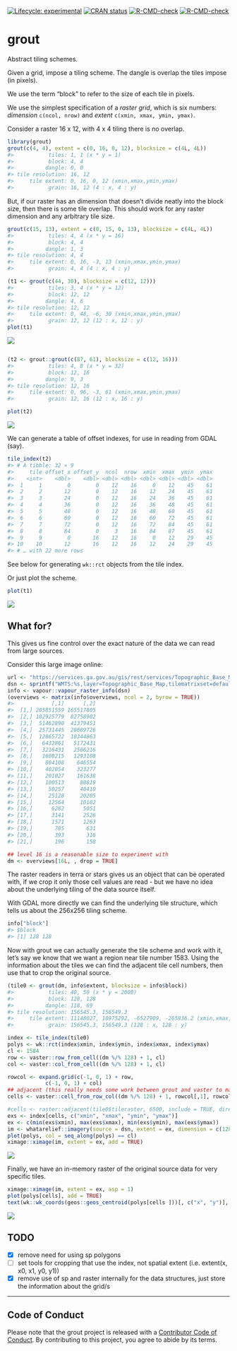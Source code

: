 
<!-- README.md is generated from README.Rmd. Please edit that file -->
<!-- badges: start -->

[![Lifecycle:
experimental](https://img.shields.io/badge/lifecycle-experimental-orange.svg)](https://www.tidyverse.org/lifecycle/#experimental)
[![CRAN
status](https://www.r-pkg.org/badges/version/grout)](https://CRAN.R-project.org/package=grout)
[![R-CMD-check](https://github.com/hypertidy/grout/workflows/R-CMD-check/badge.svg)](https://github.com/hypertidy/grout/actions)
[![R-CMD-check](https://github.com/hypertidy/grout/actions/workflows/R-CMD-check.yaml/badge.svg)](https://github.com/hypertidy/grout/actions/workflows/R-CMD-check.yaml)
<!-- badges: end -->

# grout

Abstract tiling schemes.

Given a grid, impose a tiling scheme. The dangle is overlap the tiles
impose (in pixels).

We use the term “block” to refer to the size of each tile in pixels.

We use the simplest specification of a *raster grid*, which is six
numbers: *dimension* `c(ncol, nrow)` and *extent*
`c(xmin, xmax, ymin, ymax)`.

Consider a raster 16 x 12, with 4 x 4 tiling there is no overlap.

``` r
library(grout)
grout(c(4, 4), extent = c(0, 16, 0, 12), blocksize = c(4L, 4L))
#>           tiles: 1, 1 (x * y = 1)
#>           block: 4, 4 
#>          dangle: 0, 0 
#> tile resolution: 16, 12 
#>     tile extent: 0, 16, 0, 12 (xmin,xmax,ymin,ymax)
#>           grain: 16, 12 (4 : x, 4 : y)
```

But, if our raster has an dimension that doesn’t divide neatly into the
block size, then there is some tile overlap. This should work for any
raster dimension and any arbitrary tile size.

``` r
grout(c(15, 13), extent = c(0, 15, 0, 13), blocksize = c(4L, 4L))
#>           tiles: 4, 4 (x * y = 16)
#>           block: 4, 4 
#>          dangle: 1, 3 
#> tile resolution: 4, 4 
#>     tile extent: 0, 16, -3, 13 (xmin,xmax,ymin,ymax)
#>           grain: 4, 4 (4 : x, 4 : y)
```

``` r
(t1 <- grout(c(44, 30), blocksize = c(12, 12)))
#>           tiles: 3, 4 (x * y = 12)
#>           block: 12, 12 
#>          dangle: 4, 6 
#> tile resolution: 12, 12 
#>     tile extent: 0, 48, -6, 30 (xmin,xmax,ymin,ymax)
#>           grain: 12, 12 (12 : x, 12 : y)
plot(t1)
```

![](man/figures/README-grid-1.png)<!-- -->

``` r

(t2 <- grout::grout(c(87, 61), blocksize = c(12, 16)))
#>           tiles: 4, 8 (x * y = 32)
#>           block: 12, 16 
#>          dangle: 9, 3 
#> tile resolution: 12, 16 
#>     tile extent: 0, 96, -3, 61 (xmin,xmax,ymin,ymax)
#>           grain: 12, 16 (12 : x, 16 : y)

plot(t2)
```

![](man/figures/README-grid-2.png)<!-- -->

We can generate a table of offset indexes, for use in reading from GDAL
(say).

``` r
tile_index(t2)
#> # A tibble: 32 × 9
#>     tile offset_x offset_y  ncol  nrow  xmin  xmax  ymin  ymax
#>    <int>    <dbl>    <dbl> <dbl> <dbl> <dbl> <dbl> <dbl> <dbl>
#>  1     1        0        0    12    16     0    12    45    61
#>  2     2       12        0    12    16    12    24    45    61
#>  3     3       24        0    12    16    24    36    45    61
#>  4     4       36        0    12    16    36    48    45    61
#>  5     5       48        0    12    16    48    60    45    61
#>  6     6       60        0    12    16    60    72    45    61
#>  7     7       72        0    12    16    72    84    45    61
#>  8     8       84        0     3    16    84    87    45    61
#>  9     9        0       16    12    16     0    12    29    45
#> 10    10       12       16    12    16    12    24    29    45
#> # … with 22 more rows
```

See below for generating `wk::rct` objects from the tile index.

Or just plot the scheme.

``` r
plot(t1)
```

![](man/figures/README-plot-1.png)<!-- -->

## What for?

This gives us fine control over the exact nature of the data we can read
from large sources.

Consider this large image online:

``` r
url <- "https://services.ga.gov.au/gis/rest/services/Topographic_Base_Map/MapServer/WMTS/1.0.0/WMTSCapabilities.xml,layer=Topographic_Base_Map,tilematrixset=default028mm"
dsn <- sprintf("WMTS:%s,layer=Topographic_Base_Map,tilematrixset=default028mm", url)
info <- vapour::vapour_raster_info(dsn)
(overviews <- matrix(info$overviews, ncol = 2, byrow = TRUE))
#>            [,1]      [,2]
#>  [1,] 205851559 165517805
#>  [2,] 102925779  82758902
#>  [3,]  51462890  41379451
#>  [4,]  25731445  20689726
#>  [5,]  12865722  10344863
#>  [6,]   6432861   5172431
#>  [7,]   3216431   2586216
#>  [8,]   1608215   1293108
#>  [9,]    804108    646554
#> [10,]    402054    323277
#> [11,]    201027    161638
#> [12,]    100513     80819
#> [13,]     50257     40410
#> [14,]     25128     20205
#> [15,]     12564     10102
#> [16,]      6282      5051
#> [17,]      3141      2526
#> [18,]      1571      1263
#> [19,]       785       631
#> [20,]       393       316
#> [21,]       196       158

## level 16 is a reasonable size to experiment with
dm <- overviews[16L, , drop = TRUE]
```

The raster readers in terra or stars gives us an object that can be
operated with, if we crop it only those cell values are read - but we
have no idea about the underlying tiling of the data source itself.

With GDAL more directly we can find the underlying tile structure, which
tells us about the 256x256 tiling scheme.

``` r
info["block"]
#> $block
#> [1] 128 128
```

Now with grout we can actually generate the tile scheme and work with
it, let’s say we know that we want a region near tile number 1583. Using
the information about the tiles we can find the adjacent tile cell
numbers, then use that to crop the original source.

``` r
(tile0 <- grout(dm, info$extent, blocksize = info$block))
#>           tiles: 40, 50 (x * y = 2000)
#>           block: 128, 128 
#>          dangle: 118, 69 
#> tile resolution: 156545.3, 156549.3 
#>     tile extent: 11148027, 18975292, -6527909, -265936.2 (xmin,xmax,ymin,ymax)
#>           grain: 156545.3, 156549.3 (128 : x, 128 : y)

index <- tile_index(tile0)
polys <- wk::rct(index$xmin, index$ymin, index$xmax, index$ymax)
cl <- 1584
row <- vaster::row_from_cell((dm %/% 128) + 1, cl)
col <- vaster::col_from_cell((dm %/% 128) + 1, cl)

rowcol <- expand.grid(c(-1, 0, 1) + row, 
            c(-1, 0, 1) + col)
## adjacent (this really needs some work between grout and vaster to make it obvious and easy)
cells <- vaster::cell_from_row_col((dm %/% 128) + 1, rowcol[,1], rowcol[,2])

#cells <- raster::adjacent(tile0$tileraster, 6500, include = TRUE, directions = 8)[, "to"]
exs <- index[cells, c("xmin", "xmax", "ymin", "ymax")]
ex <- c(min(exs$xmin), max(exs$xmax), min(exs$ymin), max(exs$ymax))
im <- whatarelief::imagery(source = dsn, extent = ex, dimension = c(128, 128) * 3, projection = info$projection)
plot(polys, col = seq_along(polys) == cl)
ximage::ximage(im, extent = ex, add = TRUE)
```

![](man/figures/README-scheme-1.png)<!-- -->

Finally, we have an in-memory raster of the original source data for
very specific tiles.

``` r
ximage::ximage(im, extent = ex, asp = 1)
plot(polys[cells], add = TRUE)
text(wk::wk_coords(geos::geos_centroid(polys[cells ]))[, c("x", "y")], lab = cells, col = "firebrick", cex = 1.5)
```

![](man/figures/README-specific-1.png)<!-- -->

## TODO

- [x] remove need for using sp polygons
- [ ] set tools for cropping that use the index, not spatial extent
  (i.e. extent(x, x0, x1, y0, y1))
- [x] remove use of sp and raster internally for the data structures,
  just store the information about the grid/s

------------------------------------------------------------------------

## Code of Conduct

Please note that the grout project is released with a [Contributor Code
of
Conduct](https://contributor-covenant.org/version/2/0/CODE_OF_CONDUCT.html).
By contributing to this project, you agree to abide by its terms.
